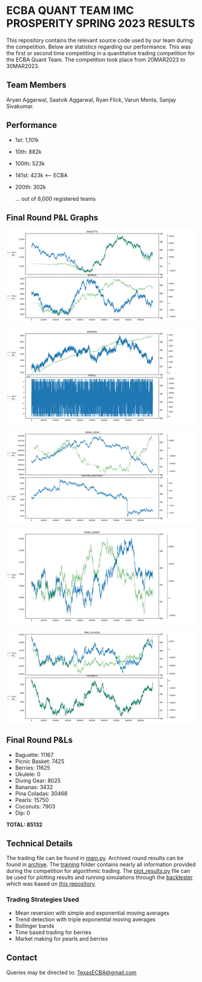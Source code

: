 # ECBA QUANT TEAM IMC PROSPERITY SPRING 2023 RESULTS

This repository contains the relevant source code used by our team during the competition. Below are statistics regarding our performance. This was the first or second time competiting in a quantitative trading competition for the ECBA Quant Team. The competition took place from 20MAR2023 to 30MAR2023.

## Team Members 

Aryan Aggarwal, Saatvik Aggarwal, Ryan Flick, Varun Menta, Sanjay Sivakumar.

## Performance

- 1st: 1,101k
- 10th: 882k
- 100th: 523k 
- 141st: 423k <-- ECBA
- 200th: 302k

    ... out of 8,000 registered teams


## Final Round P&L Graphs

![Baguette and Berries](archive/FinalRound_Baguette_Berries.png)

![Bananas and Pearls](archive/FinalRound_Bananas_Pearls.png)

![Diving Gear](archive/FinalRound_DivingGear_DolphinSightings.png)

![Picnic Basket](archive/FinalRound_PicnicBasket.png)

![Pina Coladas and Coconuts](archive/FinalRound_PinaColadas_Coconuts.png)

## Final Round P&Ls

- Baguette: 11167
- Picnic Basket: 7425
- Berries: 11625
- Ukulele: 0
- Diving Gear: 8025
- Bananas: 3432
- Pina Coladas: 30468
- Pearls: 15750
- Coconuts: 7903
- Dip: 0

**TOTAL: 85132**

## Technical Details

The trading file can be found in [main.py](/main.py). Archived round results can be found in [archive](/archive/). The [training](/training/) folder contains nearly all information provided during the competition for algorithmic trading. The [plot_results.py](/plot_results.py) file can be used for plotting results and running simulations through the [backtester](/backtester.py) which was based on [this repository](https://github.com/n-0/backtest-imc-prosperity-2023).

### Trading Strategies Used

- Mean reversion with simple and exponential moving averages
- Trend detection with triple exponential moving averages
- Bollinger bands
- Time based trading for berries
- Market making for pearls and berries

## Contact
Queries may be directed to: TexasECBA@gmail.com

